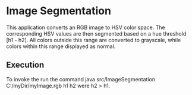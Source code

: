 # Image Segmentation
This application converts an RGB image to HSV color space. The 
corresponding HSV values are then segmented based on a hue threshold [h1 - h2]. All
colors outside this range are converted to grayscale, while colors within this range displayed as normal.

## Execution
To invoke the run the command  java src/ImageSegmentation C:/myDir/myImage.rgb h1 h2 were h2 > h1.
